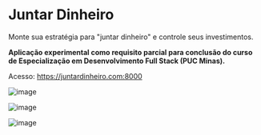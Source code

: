 # Juntar Dinheiro

Monte sua estratégia para "juntar dinheiro" e controle seus investimentos.

**Aplicação experimental como requisito parcial para conclusão do curso de Especialização em Desenvolvimento Full Stack (PUC Minas).**

Acesso: https://juntardinheiro.com:8000


![image](https://github.com/taylorlopes/juntardinheiro/assets/3053197/6319751d-a5ff-43fd-91ce-dc09e9df9733)


![image](https://github.com/taylorlopes/juntardinheiro/assets/3053197/478eb38e-8550-47ed-b772-31f378320956)


![image](https://github.com/taylorlopes/juntardinheiro/assets/3053197/86c509bf-f056-4376-8f08-fa3df545b8dc)

